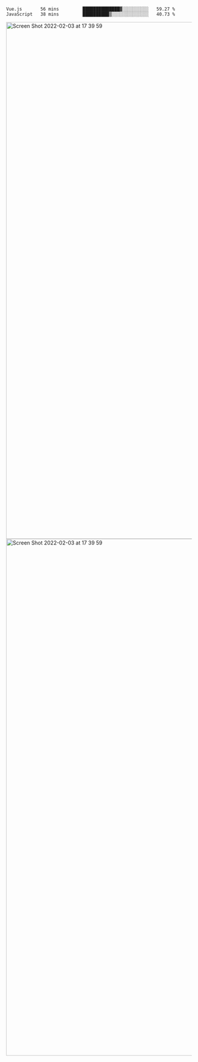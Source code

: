 <!--START_SECTION:waka-->

```text
Vue.js       56 mins         ██████████████▓░░░░░░░░░░   59.27 %
JavaScript   38 mins         ██████████▒░░░░░░░░░░░░░░   40.73 %
```

<!--END_SECTION:waka-->

<img width="1400" alt="Screen Shot 2022-02-03 at 17 39 59" src="https://user-images.githubusercontent.com/45716542/152387304-f2b60485-53a6-4f4b-a818-5cefb1b0c0ae.png">
<img width="1400" alt="Screen Shot 2022-02-03 at 17 39 59" src="https://user-images.githubusercontent.com/45716542/152387273-ea5cdf21-2a45-44da-8bef-00c1763b1d42.png">
